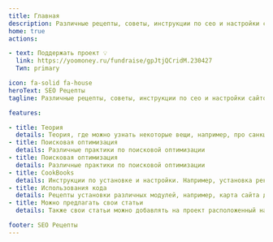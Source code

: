 ```yaml
---
title: Главная
description: Различные рецепты, советы, инструкции по сео и настройки сайтов
home: true
actions:

- text: Поддержать проект 💡
  link: https://yoomoney.ru/fundraise/gpJtjQCridM.230427
  Тип: primary

icon: fa-solid fa-house
heroText: SEO Рецепты
tagline: Различные рецепты, советы, инструкции по сео и настройки сайтов.

features:

- title: Теория
  details: Теория, где можно узнать некоторые вещи, например, про санкции поисковых систем
- title: Поисковая оптимизация
  details: Различные практики по поисковой оптимизации
- title: Поисковая оптимизация
  details: Различные практики по поисковой оптимизации
- title: CookBooks
  details: Инструкции по установке и настройки. Например, установка рекламы РСЯ
- title: Использования кода
  details: Рецепты установки различных модулей, например, карта сайта для сайта на движке MediaWiki
- title: Можно предлагать свои статьи
  details: Также свои статьи можно добавлять на проект расположенный на GitHub. Статьи будут добавлены с подписью автора и его ссылкой.

footer: SEO Рецепты
---
```

